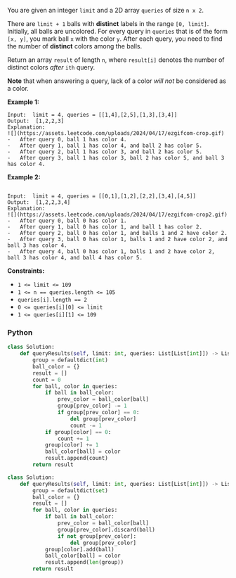 You are given an integer  `limit`  and a 2D array  `queries`  of size  `n x 2`.

There are  `limit + 1`  balls with  **distinct**  labels in the range  `[0, limit]`. Initially, all balls are uncolored. For every query in  `queries`  that is of the form  `[x, y]`, you mark ball  `x`  with the color  `y`. After each query, you need to find the number of  **distinct**  colors among the balls.

Return an array  `result`  of length  `n`, where  `result[i]`  denotes the number of distinct colors  _after_  `ith`  query.

**Note**  that when answering a query, lack of a color  _will not_  be considered as a color.

**Example 1:**
```
Input:  limit = 4, queries = [[1,4],[2,5],[1,3],[3,4]]
Output:  [1,2,2,3]
Explanation:
![](https://assets.leetcode.com/uploads/2024/04/17/ezgifcom-crop.gif)
-   After query 0, ball 1 has color 4.
-   After query 1, ball 1 has color 4, and ball 2 has color 5.
-   After query 2, ball 1 has color 3, and ball 2 has color 5.
-   After query 3, ball 1 has color 3, ball 2 has color 5, and ball 3 has color 4.
```
**Example 2:**
```

Input:  limit = 4, queries = [[0,1],[1,2],[2,2],[3,4],[4,5]]
Output:  [1,2,2,3,4]
Explanation:
![](https://assets.leetcode.com/uploads/2024/04/17/ezgifcom-crop2.gif)
-   After query 0, ball 0 has color 1.
-   After query 1, ball 0 has color 1, and ball 1 has color 2.
-   After query 2, ball 0 has color 1, and balls 1 and 2 have color 2.
-   After query 3, ball 0 has color 1, balls 1 and 2 have color 2, and ball 3 has color 4.
-   After query 4, ball 0 has color 1, balls 1 and 2 have color 2, ball 3 has color 4, and ball 4 has color 5.
```

**Constraints:**

-   `1 <= limit <= 109`
-   `1 <= n == queries.length <= 105`
-   `queries[i].length == 2`
-   `0 <= queries[i][0] <= limit`
-   `1 <= queries[i][1] <= 109`


### Python

```python
class Solution:
    def queryResults(self, limit: int, queries: List[List[int]]) -> List[int]:
        group = defaultdict(int)
        ball_color = {}
        result = []
        count = 0
        for ball, color in queries:
            if ball in ball_color:
                prev_color = ball_color[ball]
                group[prev_color] -= 1
                if group[prev_color] == 0:
                    del group[prev_color]
                    count -= 1
            if group[color] == 0:
                count += 1
            group[color] += 1
            ball_color[ball] = color
            result.append(count)
        return result
```

```python
class Solution:
    def queryResults(self, limit: int, queries: List[List[int]]) -> List[int]:
        group = defaultdict(set)
        ball_color = {}
        result = []
        for ball, color in queries:
            if ball in ball_color:
                prev_color = ball_color[ball]
                group[prev_color].discard(ball)
                if not group[prev_color]:
                    del group[prev_color]
            group[color].add(ball)
            ball_color[ball] = color
            result.append(len(group))
        return result
```